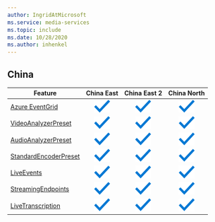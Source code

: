 ```yaml
---
author: IngridAtMicrosoft
ms.service: media-services 
ms.topic: include
ms.date: 10/28/2020
ms.author: inhenkel
---
```


<!--Feature availability in region-->
## China

| Feature | China East | China East 2 | China North |
| --- | :---: | :---: | :---: |
| [Azure EventGrid](../reacting-to-media-services-events.md) |![Azure EventGrid China East general availability](../media/azure-clouds-regions/ga.svg)  |![Azure EventGrid China East 2 general availability](../media/azure-clouds-regions/ga.svg) |![Azure EventGrid China North general availability](../media/azure-clouds-regions/ga.svg) |
| [VideoAnalyzerPreset](../analyzing-video-audio-files-concept.md) |![VideoAnalyzerPreset China East general availability](../media/azure-clouds-regions/ga.svg)  | ![VideoAnalyzerPreset China East 2 general availability](../media/azure-clouds-regions/ga.svg) |![VideoAnalyzerPreset China North general availability](../media/azure-clouds-regions/ga.svg) |
| [AudioAnalyzerPreset](../analyzing-video-audio-files-concept.md) |![AudioAnalyzerPreset China East general availability](../media/azure-clouds-regions/ga.svg)  | ![AudioAnalyzerPreset China East 2 general availability](../media/azure-clouds-regions/ga.svg) |![AudioAnalyzerPreset China North general availability](../media/azure-clouds-regions/ga.svg) |
| [StandardEncoderPreset](../encoding-concept.md) |![StandardEncoderPreset China East general availability](../media/azure-clouds-regions/ga.svg)  | ![StandardEncoderPreset China East 2 general availability](../media/azure-clouds-regions/ga.svg) |![StandardEncoderPreset China North general availability](../media/azure-clouds-regions/ga.svg) |
| [LiveEvents](../live-streaming-overview.md) |![LiveEvents China East general availability](../media/azure-clouds-regions/ga.svg)  | ![LiveEvents China East 2 general availability](../media/azure-clouds-regions/ga.svg) |![LiveEvents China North general availability](../media/azure-clouds-regions/ga.svg) |
| [StreamingEndpoints](../streaming-endpoint-concept.md) |![StreamingEndpoints China East general availability](../media/azure-clouds-regions/ga.svg) | ![StreamingEndpoints China East 2 general availability](../media/azure-clouds-regions/ga.svg)  |![StreamingEndpoints China North general availability](../media/azure-clouds-regions/ga.svg) |
| [LiveTranscription](../live-transcription.md) |![LiveTranscription China East general availability](../media/azure-clouds-regions/ga.svg) |![LiveTranscription China East 2 general availability](../media/azure-clouds-regions/ga.svg) |![LiveTranscription China North general availability](../media/azure-clouds-regions/ga.svg) |
